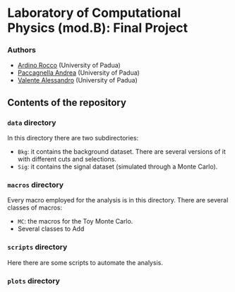 # Laboratory of Computational Physics (mod.B): Final Project

### Authors
* [Ardino Rocco](https://github.com/RoccoA97) (University of Padua)
* [Paccagnella Andrea](https://github.com/pacca4) (University of Padua)
* [Valente Alessandro](https://github.com/mastrovalentz) (University of Padua)



## Contents of the repository

### ```data``` directory
In this directory there are two subdirectories:
* ```Bkg```: it contains the background dataset. There are several versions of it with different cuts and selections.
* ```Sig```: it contains the signal dataset (simulated through a Monte Carlo).





### ```macros``` directory
Every macro employed for the analysis is in this directory. There are several classes of macros:
* ```MC```: the macros for the Toy Monte Carlo.
* Several classes to Add





### ```scripts``` directory
Here there are some scripts to automate the analysis.





### ```plots``` directory
